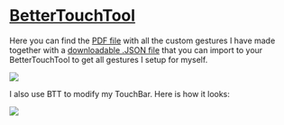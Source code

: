 # [BetterTouchTool](https://www.boastr.net)
Here you can find the [PDF file](./gestures.pdf) with all the custom gestures I have made together with a [downloadable .JSON file](https://raw.githubusercontent.com/nikitavoloboev/my-mac-os/master/btt/Main.json) that you can import to your BetterTouchTool to get all gestures I setup for myself.

![](https://i.imgur.com/ugniQPN.png)

I also use BTT to modify my TouchBar. Here is how it looks:

![](https://i.imgur.com/rxuhkGc.png)